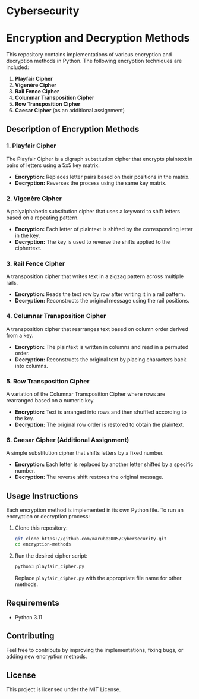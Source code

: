 # Cybersecurity

# Encryption and Decryption Methods

This repository contains implementations of various encryption and decryption methods in Python. The following encryption techniques are included:

1. **Playfair Cipher**
2. **Vigenère Cipher**
3. **Rail Fence Cipher**
4. **Columnar Transposition Cipher**
5. **Row Transposition Cipher**
6. **Caesar Cipher** (as an additional assignment)

## Description of Encryption Methods

### 1. Playfair Cipher
The Playfair Cipher is a digraph substitution cipher that encrypts plaintext in pairs of letters using a 5x5 key matrix.
- **Encryption:** Replaces letter pairs based on their positions in the matrix.
- **Decryption:** Reverses the process using the same key matrix.

### 2. Vigenère Cipher
A polyalphabetic substitution cipher that uses a keyword to shift letters based on a repeating pattern.
- **Encryption:** Each letter of plaintext is shifted by the corresponding letter in the key.
- **Decryption:** The key is used to reverse the shifts applied to the ciphertext.

### 3. Rail Fence Cipher
A transposition cipher that writes text in a zigzag pattern across multiple rails.
- **Encryption:** Reads the text row by row after writing it in a rail pattern.
- **Decryption:** Reconstructs the original message using the rail positions.

### 4. Columnar Transposition Cipher
A transposition cipher that rearranges text based on column order derived from a key.
- **Encryption:** The plaintext is written in columns and read in a permuted order.
- **Decryption:** Reconstructs the original text by placing characters back into columns.

### 5. Row Transposition Cipher
A variation of the Columnar Transposition Cipher where rows are rearranged based on a numeric key.
- **Encryption:** Text is arranged into rows and then shuffled according to the key.
- **Decryption:** The original row order is restored to obtain the plaintext.

### 6. Caesar Cipher (Additional Assignment)
A simple substitution cipher that shifts letters by a fixed number.
- **Encryption:** Each letter is replaced by another letter shifted by a specific number.
- **Decryption:** The reverse shift restores the original message.

## Usage Instructions

Each encryption method is implemented in its own Python file. To run an encryption or decryption process:

1. Clone this repository:
   ```sh
   git clone https://github.com/marube2005/Cybersecurity.git
   cd encryption-methods
   ```
2. Run the desired cipher script:
   ```sh
   python3 playfair_cipher.py
   ```
   Replace `playfair_cipher.py` with the appropriate file name for other methods.

## Requirements
- Python 3.11

## Contributing
Feel free to contribute by improving the implementations, fixing bugs, or adding new encryption methods.

## License
This project is licensed under the MIT License.

